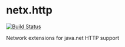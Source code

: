 # netx.http
[![Build Status][build-status-image]][build-status]

[build-status-image]: https://travis-ci.org/kaazing/netx.http.svg?branch=develop
[build-status]: https://travis-ci.org/kaazing/netx.http

Network extensions for java.net HTTP support
